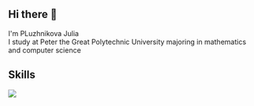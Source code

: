## Hi there 👋
I'm PLuzhnikova Julia  
I study at Peter the Great Polytechnic University majoring in mathematics and computer science

<!--
**uliapluzh/uliapluzh** is a ✨ _special_ ✨ repository because its `README.md` (this file) appears on your GitHub profile.

Here are some ideas to get you started:

- 🔭 I’m currently working on ...
- 🌱 I’m currently learning ...
- 👯 I’m looking to collaborate on ...
- 🤔 I’m looking for help with ...
- 💬 Ask me about ...
- 📫 How to reach me: ...
- 😄 Pronouns: ...
- ⚡ Fun fact: ...
-->
## Skills
![](https://github-readme-stats.vercel.app/api/top-langs/?username=uliapluzh&theme=dark&hide_border=true&include_all_commits=false&count_private=false&layout=compact&cache_seconds=0
) 
